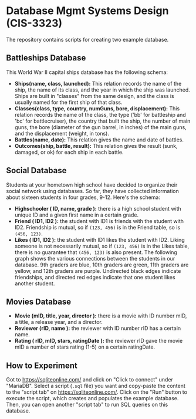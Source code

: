 # Database Mgmt Systems Design (CIS-3323)
The repository contains scripts for creating two example database.

## Battleships Database
This World War II capital ships database has the following schema:

* **Ships(name, class, launched):** This relation records the name of the ship, the name of its class, and the year in which the ship was launched. Ships are built in "classes" from the same design, and the class is usually named for the first ship of that class.
* **Classes(class, type, country, numGuns, bore, displacement):** This relation records the name of the class, the type ('bb' for battleship and 'bc' for battlecruiser), the country that built the ship, the number of main guns, the bore (diameter of the gun barrel, in inches) of the main guns, and the displacement (weight, in tons).
* **Battles(name, date):** This relation gives the name and date of battles.
* **Outcomes(ship, battle, result):** This relation gives the result (sunk, damaged, or ok) for each ship in each battle.

## Social Database
Students at your hometown high school have decided to organize their social network using databases. So far, they have collected information about sixteen students in four grades, 9-12. Here's the schema:

* **Highschooler ( ID, name, grade ):** there is a high school student with unique ID and a given first name in a certain grade.
* **Friend ( ID1, ID2 ):** the student with ID1 is friends with the student with ID2. Friendship is mutual, so if `(123, 456)` is in the Friend table, so is `(456, 123)`.
* **Likes ( ID1, ID2 ):** the student with ID1 likes the student with ID2. Liking someone is not necessarily mutual, so if `(123, 456)` is in the Likes table, there is no guarantee that `(456, 123)` is also present.
The following graph shows the various connections between the students in our database. 9th graders are blue, 10th graders are green, 11th graders are yellow, and 12th graders are purple. Undirected black edges indicate friendships, and directed red edges indicate that one student likes another student.

## Movies Database
* **Movie (mID, title, year, director ):** there is a movie with ID number mID, a title, a release year, and a director. 
* **Reviewer (rID, name ):** the reviewer with ID number rID has a certain name. 
* **Rating ( rID, mID, stars, ratingDate ):** the reviewer rID gave the movie mID a number of stars rating (1-5) on a certain ratingDate. 

## How to Experiment
Got to https://sqliteonline.com/ and click on "Click to connect" under "MariaDB". Select a script (`.sql` file) you want and copy-paste the content to the "script tab" on https://sqliteonline.com/. Click on the "Run" button to execute the script, which creates and populates the example database. Then, you can open another "script tab" to run SQL queries on this database.
